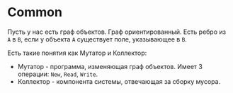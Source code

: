# Common

Пусть у нас есть граф объектов. Граф ориентированный. Есть ребро из `A` в `B`, если у объекта `A` существует поле, указывающее в `B`.  

Есть такие понятия как Мутатор и Коллектор:  
- Мутатор - программа, изменяющая граф объектов. Имеет 3 операции: `New`, `Read`, `Write`.
- Коллектор - компонента системы, отвечающая за сборку мусора.
